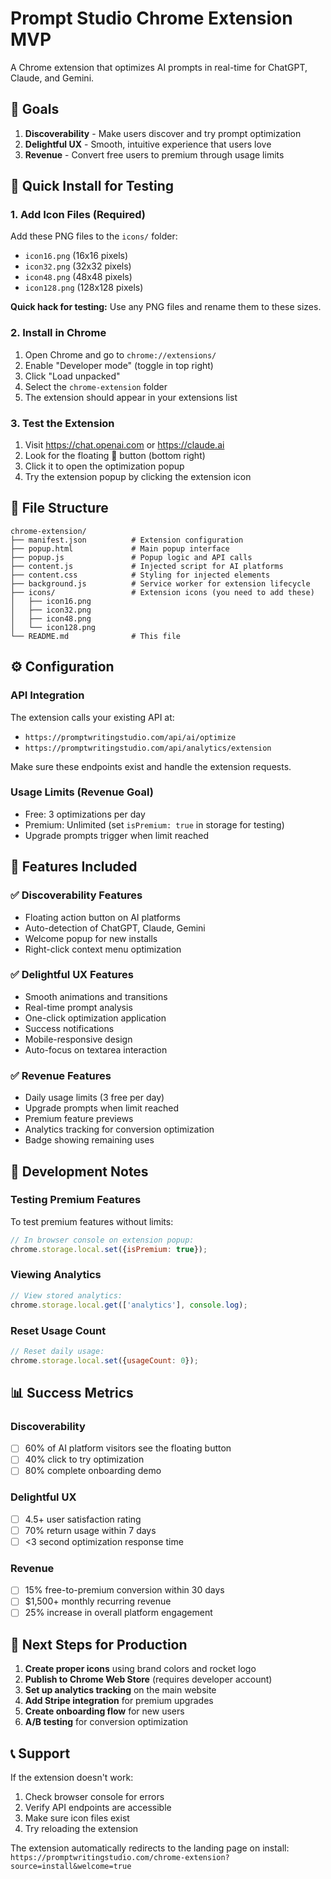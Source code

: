 # Prompt Studio Chrome Extension MVP

A Chrome extension that optimizes AI prompts in real-time for ChatGPT, Claude, and Gemini.

## 🎯 Goals
1. **Discoverability** - Make users discover and try prompt optimization
2. **Delightful UX** - Smooth, intuitive experience that users love
3. **Revenue** - Convert free users to premium through usage limits

## 🚀 Quick Install for Testing

### 1. Add Icon Files (Required)
Add these PNG files to the `icons/` folder:
- `icon16.png` (16x16 pixels)
- `icon32.png` (32x32 pixels) 
- `icon48.png` (48x48 pixels)
- `icon128.png` (128x128 pixels)

**Quick hack for testing:** Use any PNG files and rename them to these sizes.

### 2. Install in Chrome
1. Open Chrome and go to `chrome://extensions/`
2. Enable "Developer mode" (toggle in top right)
3. Click "Load unpacked"
4. Select the `chrome-extension` folder
5. The extension should appear in your extensions list

### 3. Test the Extension
1. Visit https://chat.openai.com or https://claude.ai
2. Look for the floating 🚀 button (bottom right)
3. Click it to open the optimization popup
4. Try the extension popup by clicking the extension icon

## 📁 File Structure
```
chrome-extension/
├── manifest.json          # Extension configuration
├── popup.html             # Main popup interface
├── popup.js               # Popup logic and API calls
├── content.js             # Injected script for AI platforms
├── content.css            # Styling for injected elements
├── background.js          # Service worker for extension lifecycle
├── icons/                 # Extension icons (you need to add these)
│   ├── icon16.png
│   ├── icon32.png
│   ├── icon48.png
│   └── icon128.png
└── README.md              # This file
```

## ⚙️ Configuration

### API Integration
The extension calls your existing API at:
- `https://promptwritingstudio.com/api/ai/optimize`
- `https://promptwritingstudio.com/api/analytics/extension`

Make sure these endpoints exist and handle the extension requests.

### Usage Limits (Revenue Goal)
- Free: 3 optimizations per day
- Premium: Unlimited (set `isPremium: true` in storage for testing)
- Upgrade prompts trigger when limit reached

## 🧪 Features Included

### ✅ Discoverability Features
- Floating action button on AI platforms
- Auto-detection of ChatGPT, Claude, Gemini
- Welcome popup for new installs
- Right-click context menu optimization

### ✅ Delightful UX Features  
- Smooth animations and transitions
- Real-time prompt analysis
- One-click optimization application
- Success notifications
- Mobile-responsive design
- Auto-focus on textarea interaction

### ✅ Revenue Features
- Daily usage limits (3 free per day)
- Upgrade prompts when limit reached
- Premium feature previews
- Analytics tracking for conversion optimization
- Badge showing remaining uses

## 🔧 Development Notes

### Testing Premium Features
To test premium features without limits:
```javascript
// In browser console on extension popup:
chrome.storage.local.set({isPremium: true});
```

### Viewing Analytics
```javascript
// View stored analytics:
chrome.storage.local.get(['analytics'], console.log);
```

### Reset Usage Count
```javascript
// Reset daily usage:
chrome.storage.local.set({usageCount: 0});
```

## 📊 Success Metrics

### Discoverability
- [ ] 60% of AI platform visitors see the floating button
- [ ] 40% click to try optimization
- [ ] 80% complete onboarding demo

### Delightful UX
- [ ] 4.5+ user satisfaction rating
- [ ] 70% return usage within 7 days
- [ ] <3 second optimization response time

### Revenue
- [ ] 15% free-to-premium conversion within 30 days
- [ ] $1,500+ monthly recurring revenue
- [ ] 25% increase in overall platform engagement

## 🚀 Next Steps for Production

1. **Create proper icons** using brand colors and rocket logo
2. **Publish to Chrome Web Store** (requires developer account)
3. **Set up analytics tracking** on the main website
4. **Add Stripe integration** for premium upgrades
5. **Create onboarding flow** for new users
6. **A/B testing** for conversion optimization

## 📞 Support

If the extension doesn't work:
1. Check browser console for errors
2. Verify API endpoints are accessible
3. Make sure icon files exist
4. Try reloading the extension

The extension automatically redirects to the landing page on install:
`https://promptwritingstudio.com/chrome-extension?source=install&welcome=true` 